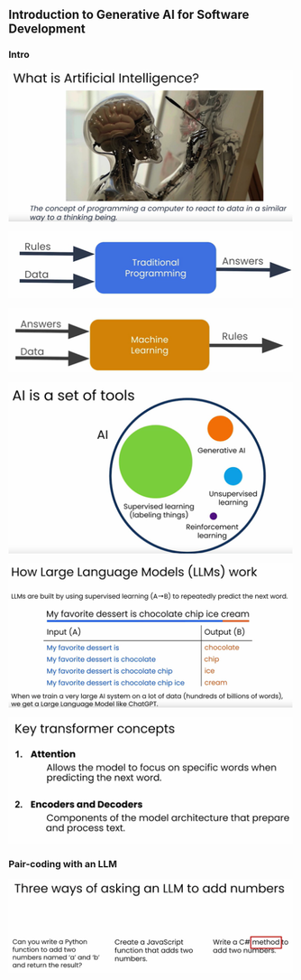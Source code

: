 ## Introduction to Generative AI for Software Development

### Intro

![](https://github.com/DanialArab/images/blob/main/Generative%20AI%20for%20Software%20Development/AI.png)

![](https://github.com/DanialArab/images/blob/main/Generative%20AI%20for%20Software%20Development/traditional%20programming.png)

![](https://github.com/DanialArab/images/blob/main/Generative%20AI%20for%20Software%20Development/ML.png)

![](https://github.com/DanialArab/images/blob/main/Generative%20AI%20for%20Software%20Development/different_algos.png)

![](https://github.com/DanialArab/images/blob/main/Generative%20AI%20for%20Software%20Development/LLM.png)

![](https://github.com/DanialArab/images/blob/main/Generative%20AI%20for%20Software%20Development/keys_in_transformers.png)

### Pair-coding with an LLM

![](https://github.com/DanialArab/images/blob/main/Generative%20AI%20for%20Software%20Development/small_nuances.png)

